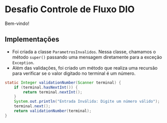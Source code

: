 # Desafio Controle de Fluxo DIO

Bem-vindo!

## Implementações

- Foi criada a classe `ParametrosInvalidos`. Nessa classe, chamamos o método `super()` passando uma mensagem diretamente para a exceção `Exception`.
- Além das validações, foi criado um método que realiza uma recursão para verificar se o valor digitado no terminal é um número.

```java
static Integer validationNumber(Scanner terminal) {
    if (terminal.hasNextInt()) {
        return terminal.nextInt();
    }
    System.out.println("Entrada Inválida: Digite um número válido");
    terminal.next();
    return validationNumber(terminal);
}